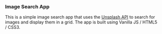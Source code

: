 ### Image Search App

This is a simple image search app that uses the [Unsplash API](https://unsplash.com/developers) to search for images and display them in a grid. The app is built using Vanilla JS / HTML5 / CSS3.